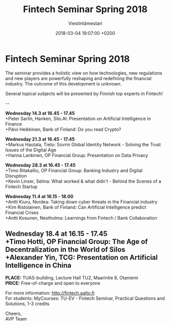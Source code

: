 ﻿---
layout: post
title: Fintech Seminar Spring 2018
date: 2018-03-04 19:07:00 +0200
language: eng
author: Viestintämestari
categories: avp seminaarit
---
# Fintech Seminar Spring 2018

The seminar provides a holistic view on how technologies, new regulations and new players are powerfully reshaping and redefining the financial industry. The outcome of this development is unknown.

Several topical subjects will be presented by
Finnish top experts in Fintech!

--

**Wednesday 14.3  at 16.45 - 17.45**<br>
+Peter Sarlin, Hanken, Silo.Al: Presentation on Artificial Intelligence in Finance<br>
+Päivi Heikkinen, Bank of Finland: Do you read Crypto?

**Wednesday 21.3 at 16.45 - 17.45**<br>
+Markus Hautala, Tieto: Sovrin Global Identity Network - Solving the Trust Issues of the Digital Age<br>
+Hanna Lankinen, OP Financial Group: Presentation on Data Privacy

**Wednesday 28.3 at 16.45 - 17.45**<br>
+Timo Ritakallio, OP Financial Group: Banking Industry and Digital Disruption<br>
+Kevin Linser, Selma: What worked & what didn't - Behind the Scenes of a Fintech Startup

**Wednesday 11.4 at 16.15 - 18.00**<br>
+Antti Kiuru, Nordea: Taking down cyber threats in the Financial industry<br>
+Kim Ristolainen, Bank of Finland: Can Artificial Intelligence predict Financial Crises<br>
+Antti Kosunen, Nestholma: Learnings from Fintech / Bank Collaboration

**Wednesday 18.4 at 16.15 - 17.45**<br>
+Timo Hotti, OP Financial Group: The Age of Decentralization in the World of Silos<br>
+Alexander Yin, TCG: Presentation on Artificial Intelligence in China
--

**PLACE:** TUAS-building, Lecture Hall TU2, Maarintie 8, Otaniemi<br>
**PRICE:** Free-of-charge and open to everyone

For more information: <http://fintech.aalto.fi><br>
For students: MyCourses: TU-EV - Fintech Seminar, Practical Questions and Solutions, 1-3 credits

Cheers,<br>
AVP Team